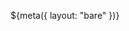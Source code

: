 ${meta({
	layout: "bare"
})}
<!doctype html>
<html xmlns:tpdc="http://www.thepointless.com/ns/tpdc">
<head>
	<title>shooty ship 13k - thepointless.com</title>
	<meta http-equiv="Content-Type" content="text/html; charset=UTF-8" />
	<meta http-equiv="X-UA-Compatible" content="IE=EDGE" />
	<meta name='viewport' content='width=device-width, initial-scale=1' />
	<link rel="icon" type="image/png" href="img/icon.png" />

</head>
<body id="thebody">

<div id="content">

<div><ss:game
	name="Shooty Ship 13k"
	enemies="shooty-ship-rock-150x150"
	shrapnel=""
></ss:game></div>

<script type='text/javascript' src='js/game.js'></script>

</div>

</body>
</html>
